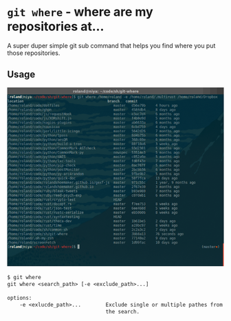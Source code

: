 # `git where` - where are my repositories at...

A super duper simple git sub command that helps you find where you put those repositories.

## Usage

![example usage](usage.png)

	$ git where
	git where <search_path> [-e <exclude_path>...]

	options:
	    -e <exlucde_path>...        Exclude single or multiple pathes from
	                                the search.

